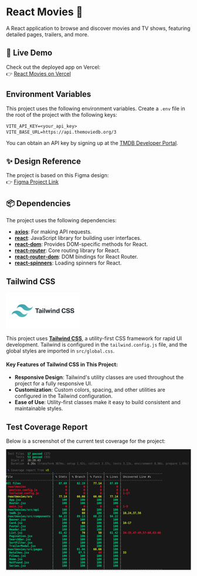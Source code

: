 # React Movies 🎥

A React application to browse and discover movies and TV shows, featuring detailed pages, trailers, and more.

## 🚀 Live Demo

Check out the deployed app on Vercel:  
👉 [React Movies on Vercel](https://reactmovies-iota.vercel.app/)

## Environment Variables

This project uses the following environment variables. Create a `.env` file in the root of the project with the following keys:

```plaintext
VITE_API_KEY=<your_api_key>
VITE_BASE_URL=https://api.themoviedb.org/3
```

You can obtain an API key by signing up at the [TMDB Developer Portal](https://developer.themoviedb.org/docs/getting-started).

## ✨ Design Reference

The project is based on this Figma design:  
👉 [Figma Project Link](https://www.figma.com/design/TfUYyO7lGs5KEtQnjErnaR/React-Movies-2.0-(Copy)?node-id=130-6&node-type=frame&t=dj1R1LGDh73mC7nM-0)

## 📦 Dependencies

The project uses the following dependencies:

- **[axios](https://axios-http.com/)**: For making API requests.
- **[react](https://react.dev/)**: JavaScript library for building user interfaces.
- **[react-dom](https://react.dev/)**: Provides DOM-specific methods for React.
- **[react-router](https://reactrouter.com/)**: Core routing library for React.
- **[react-router-dom](https://reactrouter.com/)**: DOM bindings for React Router.
- **[react-spinners](https://www.davidhu.io/react-spinners/)**: Loading spinners for React.

## Tailwind CSS

<p>
  <img src="./src/assets/tailwindcss.png" alt="stimulus image" width="200"/>
</p>

This project uses **[Tailwind CSS](https://tailwindcss.com/)**, a utility-first CSS framework for rapid UI development. Tailwind is configured in the `tailwind.config.js` file, and the global styles are imported in `src/global.css`.

#### Key Features of Tailwind CSS in This Project:

- **Responsive Design**: Tailwind's utility classes are used throughout the project for a fully responsive UI.
- **Customization**: Custom colors, spacing, and other utilities are configured in the Tailwind configuration.
- **Ease of Use**: Utility-first classes make it easy to build consistent and maintainable styles.

## Test Coverage Report

Below is a screenshot of the current test coverage for the project:

<img src="src/assets/coverage-report.png" alt="Coverage Report" width="600"/>

